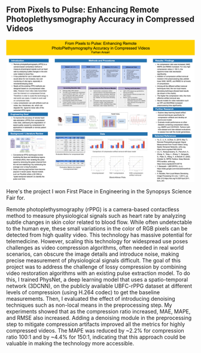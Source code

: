 ## From Pixels to Pulse: Enhancing Remote Photoplethysmography Accuracy in Compressed Videos

![cover image](/images/poster3.png)

Here's the project I won First Place in Engineering in the Synopsys Science Fair for.

Remote photoplethysmography (rPPG) is a camera-based contactless method to measure physiological signals such as heart rate by analyzing subtle changes in skin color related to blood flow. While often undetectable to the human eye, these small variations in the color of RGB pixels can be detected from high quality video. This technology has massive potential for telemedicine.  However, scaling this technology for widespread use poses challenges as video compression algorithms, often needed in real world scenarios, can obscure the image details and introduce noise, making precise measurement of physiological signals difficult. The goal of this project was to address the challenge of lossy compression by combining video restoration algorithms with an existing pulse extraction model. To do this, I trained PhysNet, a deep learning model that uses a spatio-temporal network (3DCNN), on the publicly available UBFC-rPPG dataset at different levels of compression (using H.264 codec) to get the baseline measurements. Then, I evaluated the effect of introducing denoising techniques such as non-local means in the preprocessing step. My experiments showed that as the compression ratio increased, MAE, MAPE, and RMSE also increased. Adding a denoising module in the preprocessing step to mitigate compression artifacts improved all the metrics for highly compressed videos. The MAPE was reduced by ~2.2% for compression ratio 100:1 and by ~4.4% for 150:1, indicating that this approach could be valuable in making the technology more accessible.
